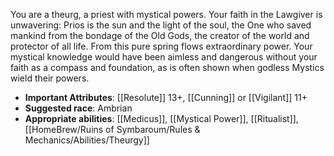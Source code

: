 You are a theurg, a priest with mystical powers. Your faith in the Lawgiver is unwavering: Prios is the sun and the light of the soul, the One who saved mankind from the bondage of the Old Gods, the creator of the world and protector of all life. From this pure spring flows extraordinary power. Your mystical knowledge would have been aimless and dangerous without your faith as a compass and foundation, as is often shown when godless Mystics wield their powers.
- **Important Attributes**: [[Resolute]] 13+, [[Cunning]] or [[Vigilant]] 11+ 
- **Suggested race**: Ambrian 
- **Appropriate abilities**: [[Medicus]], [[Mystical Power]], [[Ritualist]], [[HomeBrew/Ruins of Symbaroum/Rules & Mechanics/Abilities/Theurgy]]